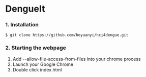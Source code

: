 # DengueIt

### 1. Installation
```$ git clone https://github.com/hoyuanyi/hci4dengue.git```

### 2. Starting the webpage
1. Add --allow-file-access-from-files into your chrome process
2. Launch your Google Chrome
3. Double click index.html